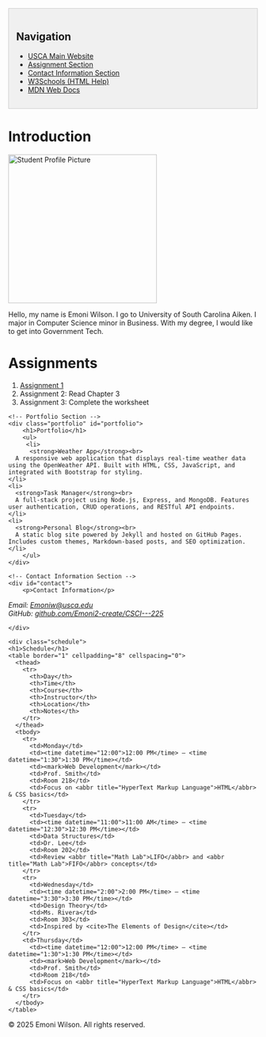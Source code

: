 <!DOCTYPE html>
<html lang="en">
<head>
  <meta charset="UTF-8">
  <title> CSCI225 Homepage of Emoni Wilson </title>
  <style>
    .navbar {
      background-color: #f0f0f0;
      padding: 15px;
      border: 1px solid #ccc;
      margin-bottom: 20px;
    }
  </style>
</head>
<body>

  <div class="navbar">
    <h2>Navigation</h2>
    <ul>
      <li><a href="https://www.usca.edu" target="_blank">USCA Main Website</a></li>
      <li><a href="#assignments">Assignment Section</a></li>
      <li><a href="#contact">Contact Information Section</a></li>
      <li><a href="https://www.w3schools.com" target="_blank">W3Schools (HTML Help)</a></li>
      <li><a href="https://developer.mozilla.org/en-US/" target="_blank">MDN Web Docs</a></li>
    </ul>
  </div>
</body>

<body> 
    <div class="Introduction">
        <h1>Introduction</h1>
        <p>  <img src="img/IMG_4806.jpeg"alt="Student Profile Picture" width="300">
        <p>
            Hello, my name is Emoni Wilson. I go to University of South Carolina Aiken. I major in Computer Science minor in Business.
            With my degree, I would like to get into Government Tech. 
        </p>
    </div>
      <!-- Assignment Section -->
    <div class="assignment" id="assignments">
        <h1>Assignments</h1>
        <ol>
            <li><a href="doc/Assignment1.pdf" target="_blank">Assignment 1</a></li>
            <li>Assignment 2: Read Chapter 3</li>
            <li>Assignment 3: Complete the worksheet</li>
        </ol>
    </div>

    <!-- Portfolio Section -->
    <div class="portfolio" id="portfolio">
        <h1>Portfolio</h1>
        <ul>
         <li>
          <strong>Weather App</strong><br>
      A responsive web application that displays real-time weather data using the OpenWeather API. Built with HTML, CSS, JavaScript, and integrated with Bootstrap for styling.
    </li>
    <li>
      <strong>Task Manager</strong><br>
      A full-stack project using Node.js, Express, and MongoDB. Features user authentication, CRUD operations, and RESTful API endpoints.
    </li>
    <li>
      <strong>Personal Blog</strong><br>
      A static blog site powered by Jekyll and hosted on GitHub Pages. Includes custom themes, Markdown-based posts, and SEO optimization.
    </li>
        </ul>
    </div>

    <!-- Contact Information Section -->
    <div id="contact">
        <p>Contact Information</p>
<address>
  Email: <a href="mailto:Emoniw@usca.edu">Emoniw@usca.edu</a><br>
  GitHub: <a href="https://github.com/Emoni2-create/CSCI---225" target="_blank">github.com/Emoni2-create/CSCI---225</a><br>
</address>

    </div>
    
    <div class="schedule">
    <h1>Schedule</h1>
    <table border="1" cellpadding="8" cellspacing="0">
      <thead>
        <tr>
          <th>Day</th>
          <th>Time</th>
          <th>Course</th>
          <th>Instructor</th>
          <th>Location</th>
          <th>Notes</th>
        </tr>
      </thead>
      <tbody>
        <tr>
          <td>Monday</td>
          <td><time datetime="12:00">12:00 PM</time> – <time datetime="1:30">1:30 PM</time></td>
          <td><mark>Web Development</mark></td>
          <td>Prof. Smith</td>
          <td>Room 218</td>
          <td>Focus on <abbr title="HyperText Markup Language">HTML</abbr> & CSS basics</td>
        </tr>
        <tr>
          <td>Tuesday</td>
          <td><time datetime="11:00">11:00 AM</time> – <time datetime="12:30">12:30 PM</time></td>
          <td>Data Structures</td>
          <td>Dr. Lee</td>
          <td>Room 202</td>
          <td>Review <abbr title="Math Lab">LIFO</abbr> and <abbr title="Math Lab">FIFO</abbr> concepts</td>
        </tr>
        <tr>
          <td>Wednesday</td>
          <td><time datetime="2:00">2:00 PM</time> – <time datetime="3:30">3:30 PM</time></td>
          <td>Design Theory</td>
          <td>Ms. Rivera</td>
          <td>Room 303</td>
          <td>Inspired by <cite>The Elements of Design</cite></td>
        </tr>
        <td>Thursday</td>
          <td><time datetime="12:00">12:00 PM</time> – <time datetime="1:30">1:30 PM</time></td>
          <td><mark>Web Development</mark></td>
          <td>Prof. Smith</td>
          <td>Room 218</td>
          <td>Focus on <abbr title="HyperText Markup Language">HTML</abbr> & CSS basics</td>
        </tr>
      </tbody>
    </table>
  </div>
   
   <!-- Footer Section -->
<footer>
  <p>&copy; 2025 Emoni Wilson. All rights reserved.</p>
</footer>
  

</body>
</html>
  
